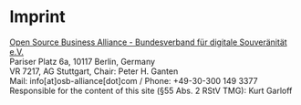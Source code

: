# Imprint

[Open Source Business Alliance - Bundesverband für digitale Souveränität e.V.](https://osb-alliance.de/)  
Pariser Platz 6a, 10117 Berlin, Germany  
VR 7217, AG Stuttgart, Chair: Peter H. Ganten  
Mail: info[at]osb-alliance[dot]com / Phone: +49-30-300 149 3377  
Responsible for the content of this site (§55 Abs. 2 RStV TMG): Kurt Garloff

